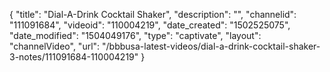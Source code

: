 {
    "title": "Dial-A-Drink Cocktail Shaker",
    "description": "",
    "channelid": "111091684",
    "videoid": "110004219",
    "date_created": "1502525075",
    "date_modified": "1504049176",
    "type": "captivate",
    "layout": "channelVideo",
    "url": "\/bbbusa-latest-videos\/dial-a-drink-cocktail-shaker-3-notes\/111091684-110004219"
}